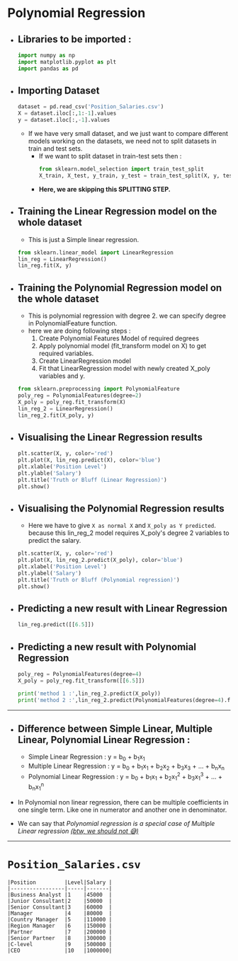 # Polynomial Regression

- ## Libraries to be imported : 
	```py
	import numpy as np
	import matplotlib.pyplot as plt
	import pandas as pd
	```

- ## Importing Dataset
	```py
	dataset = pd.read_csv('Position_Salaries.csv')
	X = dataset.iloc[:,1:-1].values
	y = dataset.iloc[:,-1].values
	```
	- If we have very small dataset, and we just want to compare different models working on the datasets, we need not to split datasets in train and test sets.
		- If we want to split dataset in train-test sets then : 
			```py
			from sklearn.model_selection import train_test_split
			X_train, X_test, y_train, y_test = train_test_split(X, y, test_size=0.2, random_state=0)
			```
		- **Here, we are skipping this SPLITTING STEP.**
	
- ## Training the Linear Regression model on the whole dataset
	- This is just a Simple linear regression.
	```py
	from sklearn.linear_model import LinearRegression
	lin_reg = LinearRegression()
	lin_reg.fit(X, y)
	```

- ## Training the Polynomial Regression model on the whole dataset
	- This is polynomial regression with degree 2. we can specify degree in PolynomialFeature function.
	- here we are doing following steps : 
		1. Create Polynomial Features Model of required degrees
		2. Apply polynomial model (fit_transform model on X) to get required variables.
		3. Create LinearRegression model
		4. Fit that LinearRegression model with newly created X_poly variables and y.
	```py
	from sklearn.preprocessing import PolynomialFeature
	poly_reg = PolynomialFeatures(degree=2)
	X_poly = poly_reg.fit_transform(X)
	lin_reg_2 = LinearRegression()
	lin_reg_2.fit(X_poly, y)
	```
	
- ## Visualising the Linear Regression results
	```py
	plt.scatter(X, y, color='red')
	plt.plot(X, lin_reg.predict(X), color='blue')
	plt.xlable('Position Level')
	plt.ylable('Salary')
	plt.title('Truth or Bluff (Linear Regression)')
	plt.show()
	
	```

- ## Visualising the Polynomial Regression results
	- Here we have to give `X as normal X` and `X_poly as Y predicted`. because this lin_reg_2 model requires X_poly's degree 2 variables to predict the salary.
	```py
	plt.scatter(X, y, color='red')
	plt.plot(X, lin_reg_2.predict(X_poly), color='blue')
	plt.xlabel('Position Level')
	plt.ylabel('Salary')
	plt.title('Truth or Bluff (Polynomial regression)')
	plt.show()
	```

- ## Predicting a new result with Linear Regression 
	```py
	lin_reg.predict([[6.5]])
	```

- ## Predicting a new result with Polynomial Regression 
	```py
	poly_reg = PolynomialFeatures(degree=4)
	X_poly = poly_reg.fit_transform([[6.5]])

	print('method 1 :',lin_reg_2.predict(X_poly))
	print('method 2 :',lin_reg_2.predict(PolynomialFeatures(degree=4).fit_transform([[6.5]])))
	```

---

- ## Difference between Simple Linear, Multiple Linear, Polynomial Linear Regression : 
	- Simple Linear Regression : y = b<sub>0</sub> + b<sub>1</sub>x<sub>1</sub>
	- Multiple Linear Regression : y = b<sub>0</sub> + b<sub>1</sub>x<sub>1</sub> + b<sub>2</sub>x<sub>2</sub> + b<sub>3</sub>x<sub>3</sub> + ... + b<sub>n</sub>x<sub>n</sub>
	- Polynomial Linear Regression : y = b<sub>0</sub> + b<sub>1</sub>x<sub>1</sub> + b<sub>2</sub>x<sub>1</sub><sup>2</sup> + b<sub>3</sub>x<sub>1</sub><sup>3</sup> + ... + b<sub>n</sub>x<sub>1</sub><sup>n</sup>
	
- In Polynomial non linear regression, there can be multiple coefficients in one single term. Like one in numerator and another one in denominator.
- We can say that *Polynomial regression is a special case of Multiple Linear regression* <u>*(btw, we should not 😅)*</u>

---

# `Position_Salaries.csv`
	|Position         |Level|Salary |
	|-----------------|-----|-------|
	|Business Analyst |1    |45000  |
	|Junior Consultant|2    |50000  |
	|Senior Consultant|3    |60000  |
	|Manager          |4    |80000  |
	|Country Manager  |5    |110000 |
	|Region Manager   |6    |150000 |
	|Partner          |7    |200000 |
	|Senior Partner   |8    |300000 |
	|C-level          |9    |500000 |
	|CEO              |10   |1000000|